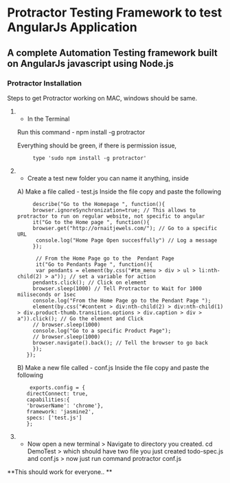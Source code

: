 # Protractor Testing Framework to test AngularJs Application

## A complete Automation Testing framework built on AngularJs javascript using Node.js

### Protractor Installation

Steps to get Protractor working on MAC, windows should be same.


1. - In the Terminal

    Run this command - npm install -g protractor

    Everything should be green, if there is permission issue,

            type 'sudo npm install -g protractor'

2. - Create a test new folder you can name it anything, inside

   A)  Make a file called - test.js
           Inside the file copy and paste the following
           
            describe("Go to the Homepage ", function(){
            browser.ignoreSynchronization=true; // This allows to protractor to run on regular website, not specific to angular 
            it("Go to the Home page ", function(){
            browser.get("http://ornaitjewels.com/"); // Go to a specific URL
             console.log("Home Page Open succesffully") // Log a message
            });
   
             // From the Home Page go to the  Pendant Page 
             it("Go to Pendants Page ", function(){
             var pendants = element(by.css("#tm_menu > div > ul > li:nth-child(2) > a")); // set a variable for action
            pendants.click(); // Click on element
            browser.sleep(1000) // Tell Protractor to Wait for 1000 miliseconds or 1sec
            console.log("From the Home Page go to the Pendant Page "); 
            element(by.css("#content > div:nth-child(2) > div:nth-child(1) > div.product-thumb.transition.options > div.caption > div >                 a")).click(); // Go the element and Click
            // browser.sleep(1000)
            console.log("Go to a specific Product Page");
            // browser.sleep(1000)
            browser.navigate().back(); // Tell the browser to go back 
            });
          });
   
   B) Make a new file called - conf.js
       Inside the file copy and paste the following
       
           exports.config = {
          directConnect: true,
          capabilities:{
          'browserName': 'chrome'},
          framework: 'jasmine2',
          specs: ['test.js']
          };
        

3. -  Now open a new terminal
          >  Navigate to directory you created. cd DemoTest
          >  which should have two file you just created todo-spec.js and conf.js
          > now just run command  protractor conf.js

**This should work for everyone.. **
